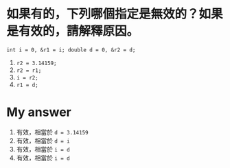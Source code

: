 # 如果有的，下列哪個指定是無效的？如果是有效的，請解釋原因。

`int i = 0, &r1 = i; double d = 0, &r2 = d;`

1. `r2 = 3.14159;`
2. `r2 = r1;`
3. `i = r2;`
4. `r1 = d;`

# My answer

1. 有效，相當於 `d = 3.14159`
2. 有效，相當於 `d = i`
3. 有效，相當於 `i = d`
4. 有效，相當於 `i = d`